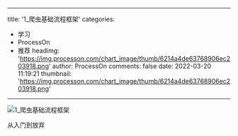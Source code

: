 
---
title: '1_爬虫基础流程框架'
categories: 
 - 学习
 - ProcessOn
 - 推荐
headimg: 'https://img.processon.com/chart_image/thumb/6214a4de63768906ec203918.png'
author: ProcessOn
comments: false
date: 2022-03-20 11:19:21
thumbnail: 'https://img.processon.com/chart_image/thumb/6214a4de63768906ec203918.png'
---

<div>   
<img class="thumb" alt="1_爬虫基础流程框架" src="https://img.processon.com/chart_image/thumb/6214a4de63768906ec203918.png" referrerpolicy="no-referrer">
<p>从入门到放弃</p>  
</div>
            